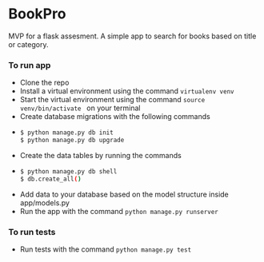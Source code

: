 # BookPro

MVP for a flask assesment. A simple app to search for books based on title or category.

### To run app
  - Clone the repo
  - Install a virtual environment using the command ```virtualenv venv```
  - Start the virtual environment using the command ```source venv/bin/activate ``` on your terminal
  - Create database migrations with the following commands
  - ```sh $ source venv/bin/activate 
    $ python manage.py db init
    $ python manage.py db upgrade
  - Create the data tables by running the commands
  - ```sh $ source venv/bin/activate 
    $ python manage.py db shell
    $ db.create_all()
  - Add data to your database based on the model structure inside app/models.py
  - Run the app with the command ```python manage.py runserver```

### To run tests
  - Run tests with the command ```python manage.py test```